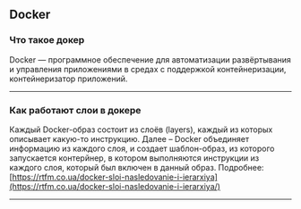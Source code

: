 
## Docker

### Что такое докер

Docker — программное обеспечение для автоматизации развёртывания и управления приложениями в средах с поддержкой контейнеризации, контейнеризатор приложений.

---

### Как работают слои в докере

Каждый Docker-образ состоит из слоёв (layers), каждый из которых описывает какую-то инструкцию. Далее – Docker объединяет информацию из каждого слоя, и создает шаблон-образ, из которого запускается контерйнер, в котором выполняются инструкции из каждого слоя, который был включен в данный образ.
Подробнее: [https://rtfm.co.ua/docker-sloi-nasledovanie-i-ierarxiya](https://rtfm.co.ua/docker-sloi-nasledovanie-i-ierarxiya/)

---

